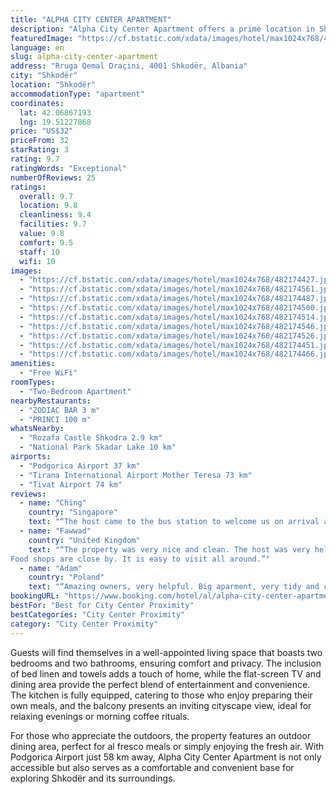 ```yaml
---
title: "ALPHA CITY CENTER APARTMENT"
description: "Alpha City Center Apartment offers a prime location in Shkodër, complemented by the convenience of complimentary WiFi accessible across the premises."
featuredImage: "https://cf.bstatic.com/xdata/images/hotel/max1024x768/482174427.jpg?k=2bce2201e44d2d065dfb3f87ba1f489b1d1946c6ab137bb3f1c04ee58037aa6f&o=&hp=1"
language: en
slug: alpha-city-center-apartment
address: "Rruga Qemal Draçini, 4001 Shkodër, Albania"
city: "Shkodër"
location: "Shkodër"
accommodationType: "apartment"
coordinates:
  lat: 42.06867193
  lng: 19.51227868
price: "US$32"
priceFrom: 32
starRating: 3
rating: 9.7
ratingWords: "Exceptional"
numberOfReviews: 25
ratings:
  overall: 9.7
  location: 9.8
  cleanliness: 9.4
  facilities: 9.7
  value: 9.8
  comfort: 9.5
  staff: 10
  wifi: 10
images:
  - "https://cf.bstatic.com/xdata/images/hotel/max1024x768/482174427.jpg?k=2bce2201e44d2d065dfb3f87ba1f489b1d1946c6ab137bb3f1c04ee58037aa6f&o=&hp=1"
  - "https://cf.bstatic.com/xdata/images/hotel/max1024x768/482174561.jpg?k=6097fc63c64b0d2bf7b411d5fc74ccf1a7913983e194a4693eeb71fd3864164d&o=&hp=1"
  - "https://cf.bstatic.com/xdata/images/hotel/max1024x768/482174487.jpg?k=47b443a770289c83a1c1596bb769acff8cdd604fa1fcb33995c906407d4bd9f7&o=&hp=1"
  - "https://cf.bstatic.com/xdata/images/hotel/max1024x768/482174500.jpg?k=fb112752c643e9c9c2226e7790c4692e5c653297c9de975bd33b6476dc5dd02a&o=&hp=1"
  - "https://cf.bstatic.com/xdata/images/hotel/max1024x768/482174514.jpg?k=aa79704727a60cbce717f5d9ea6ee32bf6abc59f838c0dbf78c5e33e02ab2f2a&o=&hp=1"
  - "https://cf.bstatic.com/xdata/images/hotel/max1024x768/482174546.jpg?k=f60d84f6b6de67ad06f2e2a497077a33c8a42897bbc2554cff60deb9ea1f5a78&o=&hp=1"
  - "https://cf.bstatic.com/xdata/images/hotel/max1024x768/482174526.jpg?k=377dc886e687501eb01632c0576a03b046a955807e06513a4803feff83659cd0&o=&hp=1"
  - "https://cf.bstatic.com/xdata/images/hotel/max1024x768/482174451.jpg?k=0a4873358006a8e70dbc15082c1ca0343fad501c2e2a50a892af2118a7b6720b&o=&hp=1"
  - "https://cf.bstatic.com/xdata/images/hotel/max1024x768/482174466.jpg?k=5cd551727e8e6299b88acd8051319b62cce9e7647a3ba4fee82d7a0fbb4d4bbf&o=&hp=1"
amenities:
  - "Free WiFi"
roomTypes:
  - "Two-Bedroom Apartment"
nearbyRestaurants:
  - "ZODIAC BAR 3 m"
  - "PRINCI 100 m"
whatsNearby:
  - "Rozafa Castle Shkodra 2.9 km"
  - "National Park Skadar Lake 10 km"
airports:
  - "Podgorica Airport 37 km"
  - "Tirana International Airport Mother Teresa 73 km"
  - "Tivat Airport 74 km"
reviews:
  - name: "Ching"
    country: "Singapore"
    text: "“The host came to the bus station to welcome us on arrival and her husband even carried one of our backpacks. Location on first floor of a building right on the Shesh Demokracia roundabout, close to Kolë Idromeno, the pedestrian-only street with...”"
  - name: "Fawwad"
    country: "United Kingdom"
    text: "“The property was very nice and clean. The host was very helpful.
Food shops are close by. It is easy to visit all around.”"
  - name: "Adam"
    country: "Poland"
    text: "“Amazing owners, very helpful. Big aparment, very tidy and clean.”"
bookingURL: "https://www.booking.com/hotel/al/alpha-city-center-apartment.en-gb.html?aid=8035640"
bestFor: "Best for City Center Proximity"
bestCategories: "City Center Proximity"
category: "City Center Proximity"
---
```


Guests will find themselves in a well-appointed living space that boasts two bedrooms and two bathrooms, ensuring comfort and privacy. The inclusion of bed linen and towels adds a touch of home, while the flat-screen TV and dining area provide the perfect blend of entertainment and convenience. The kitchen is fully equipped, catering to those who enjoy preparing their own meals, and the balcony presents an inviting cityscape view, ideal for relaxing evenings or morning coffee rituals.

For those who appreciate the outdoors, the property features an outdoor dining area, perfect for al fresco meals or simply enjoying the fresh air. With Podgorica Airport just 58 km away, Alpha City Center Apartment is not only accessible but also serves as a comfortable and convenient base for exploring Shkodër and its surroundings.